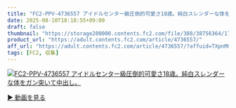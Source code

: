 ```yaml
---
title: "FC2-PPV-4736557 アイドルセンター級圧倒的可愛さ18歳。純白スレンダーな体をガン突いて中出し。"
date: 2025-08-10T18:18:55+09:00
draft: false
thumbnail: "https://storage200000.contents.fc2.com/file/388/38756364/1754125439.38.png"
product_url: "https://adult.contents.fc2.com/article/4736557/"
aff_url: "https://adult.contents.fc2.com/article/4736557/?affuid=TXpnM01qYzFNalk9"
tags: [FC2, 収集]
---
```

[![FC2-PPV-4736557 アイドルセンター級圧倒的可愛さ18歳。純白スレンダーな体をガン突いて中出し。](https://storage200000.contents.fc2.com/file/388/38756364/1754125439.38.png)](https://adult.contents.fc2.com/article/4736557/?affuid=TXpnM01qYzFNalk9)

[▶︎ 動画を見る](https://adult.contents.fc2.com/article/4736557/?affuid=TXpnM01qYzFNalk9)
